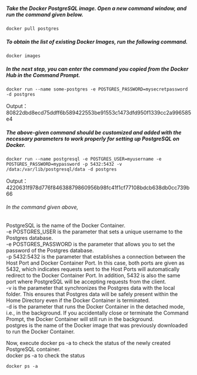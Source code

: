 ##### Take the Docker PostgreSQL image. Open a new command window, and run the command given below.
```
docker pull postgres
```

##### To obtain the list of existing Docker Images, run the following command.
```
docker images
```

##### In the next step, you can enter the command you copied from the Docker Hub in the Command Prompt.
```
docker run --name some-postgres -e POSTGRES_PASSWORD=mysecretpassword -d postgres
```
Output：80822dbd8ecd75ddff6b589422553be91553c1473dfd950f1339cc2a996585e4

##### The above-given command should be customized and added with the necessary parameters to work properly for setting up PostgreSQL on Docker.
```
docker run --name postgresql -e POSTGRES_USER=myusername -e POSTGRES_PASSWORD=mypassword -p 5432:5432 -v /data:/var/lib/postgresql/data -d postgres
```
Output：4220631f978d776f84638879860956b98fc41f1cf77108bdcb638db0cc739b66

###### In the command given above, 
PostgreSQL is the name of the Docker Container.<br>
-e POSTGRES_USER is the parameter that sets a unique username to the Postgres database.<br>
-e POSTGRES_PASSWORD is the parameter that allows you to set the password of the Postgres database.<br>
-p 5432:5432 is the parameter that establishes a connection between the Host Port and Docker Container Port. In this case, both ports are given as 5432, which indicates requests sent to the Host Ports will automatically redirect to the Docker Container Port. In addition, 5432 is also the same port where PostgreSQL will be accepting requests from the client.<br>
-v is the parameter that synchronizes the Postgres data with the local folder. This ensures that Postgres data will be safely present within the Home Directory even if the Docker Container is terminated.<br>
-d is the parameter that runs the Docker Container in the detached mode, i.e., in the background. If you accidentally close or terminate the Command Prompt, the Docker Container will still run in the background.<br>
postgres is the name of the Docker image that was previously downloaded to run the Docker Container.<br>

Now, execute docker ps -a to check the status of the newly created PostgreSQL container. <br>
docker ps -a to check the status
```
docker ps -a
```

